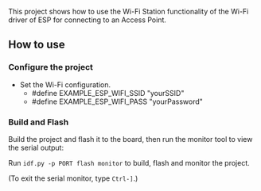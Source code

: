 This project shows how to use the Wi-Fi Station functionality of the Wi-Fi driver of ESP for connecting to an Access Point.

## How to use

### Configure the project

* Set the Wi-Fi configuration.
  * #define EXAMPLE_ESP_WIFI_SSID      "yourSSID"
  * #define EXAMPLE_ESP_WIFI_PASS      "yourPassword"

### Build and Flash

Build the project and flash it to the board, then run the monitor tool to view the serial output:

Run `idf.py -p PORT flash monitor` to build, flash and monitor the project.

(To exit the serial monitor, type ``Ctrl-]``.)
